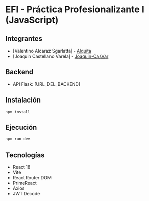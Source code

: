# EFI - Práctica Profesionalizante I (JavaScript)

## Integrantes
- [Valentino Alcaraz Sgarlatta] - [Alquita](https://github.com/Alquita)
- [Joaquin Castellano Varela] - [Joaquin-CasVar](https://github.com/Joaquin-CasVar)

## Backend
- API Flask: [URL_DEL_BACKEND]

## Instalación
```bash
npm install
```

## Ejecución
```bash
npm run dev
```

## Tecnologías
- React 18
- Vite
- React Router DOM
- PrimeReact
- Axios
- JWT Decode
